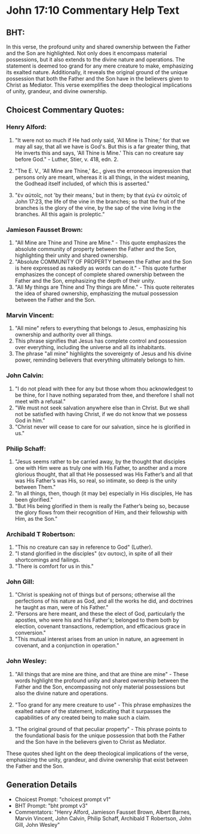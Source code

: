 # John 17:10 Commentary Help Text

## BHT:
In this verse, the profound unity and shared ownership between the Father and the Son are highlighted. Not only does it encompass material possessions, but it also extends to the divine nature and operations. The statement is deemed too grand for any mere creature to make, emphasizing its exalted nature. Additionally, it reveals the original ground of the unique possession that both the Father and the Son have in the believers given to Christ as Mediator. This verse exemplifies the deep theological implications of unity, grandeur, and divine ownership.

## Choicest Commentary Quotes:
### Henry Alford:
1. "It were not so much if He had only said, 'All Mine is Thine;' for that we may all say, that all we have is God's. But this is a far greater thing, that He inverts this and says, 'All Thine is Mine.' This can no creature say before God." - Luther, Stier, v. 418, edn. 2.

2. "The E. V., 'All Mine are Thine,' &c., gives the erroneous impression that persons only are meant, whereas it is all things, in the widest meaning, the Godhead itself included, of which this is asserted."

3. "ἐν αὐτοῖς, not 'by their means,' but in them; by that ἐγὼ ἐν αὐτοῖς of John 17:23, the life of the vine in the branches; so that the fruit of the branches is the glory of the vine, by the sap of the vine living in the branches. All this again is proleptic."

### Jamieson Fausset Brown:
1. "All Mine are Thine and Thine are Mine." - This quote emphasizes the absolute community of property between the Father and the Son, highlighting their unity and shared ownership.
2. "Absolute COMMUNITY OF PROPERTY between the Father and the Son is here expressed as nakedly as words can do it." - This quote further emphasizes the concept of complete shared ownership between the Father and the Son, emphasizing the depth of their unity.
3. "All My things are Thine and Thy things are Mine." - This quote reiterates the idea of shared ownership, emphasizing the mutual possession between the Father and the Son.

### Marvin Vincent:
1. "All mine" refers to everything that belongs to Jesus, emphasizing his ownership and authority over all things.
2. This phrase signifies that Jesus has complete control and possession over everything, including the universe and all its inhabitants.
3. The phrase "all mine" highlights the sovereignty of Jesus and his divine power, reminding believers that everything ultimately belongs to him.

### John Calvin:
1. "I do not plead with thee for any but those whom thou acknowledgest to be thine, for I have nothing separated from thee, and therefore I shall not meet with a refusal."
2. "We must not seek salvation anywhere else than in Christ. But we shall not be satisfied with having Christ, if we do not know that we possess God in him."
3. "Christ never will cease to care for our salvation, since he is glorified in us."

### Philip Schaff:
1. "Jesus seems rather to be carried away, by the thought that disciples one with Him were as truly one with His Father, to another and a more glorious thought, that all that He possessed was His Father’s and all that was His Father’s was His, so real, so intimate, so deep is the unity between Them."
2. "In all things, then, though (it may be) especially in His disciples, He has been glorified."
3. "But His being glorified in them is really the Father’s being so, because the glory flows from their recognition of Him, and their fellowship with Him, as the Son."

### Archibald T Robertson:
1. "This no creature can say in reference to God" (Luther).
2. "I stand glorified in the disciples" (εν αυτοις), in spite of all their shortcomings and failings.
3. "There is comfort for us in this."

### John Gill:
1. "Christ is speaking not of things but of persons; otherwise all the perfections of his nature as God, and all the works he did, and doctrines he taught as man, were of his Father."
2. "Persons are here meant, and these the elect of God, particularly the apostles, who were his and his Father's; belonged to them both by election, covenant transactions, redemption, and efficacious grace in conversion."
3. "This mutual interest arises from an union in nature, an agreement in covenant, and a conjunction in operation."

### John Wesley:
1. "All things that are mine are thine, and that are thine are mine" - These words highlight the profound unity and shared ownership between the Father and the Son, encompassing not only material possessions but also the divine nature and operations.

2. "Too grand for any mere creature to use" - This phrase emphasizes the exalted nature of the statement, indicating that it surpasses the capabilities of any created being to make such a claim.

3. "The original ground of that peculiar property" - This phrase points to the foundational basis for the unique possession that both the Father and the Son have in the believers given to Christ as Mediator.

These quotes shed light on the deep theological implications of the verse, emphasizing the unity, grandeur, and divine ownership that exist between the Father and the Son.


## Generation Details
- Choicest Prompt: "choicest prompt v1"
- BHT Prompt: "bht prompt v3"
- Commentators: "Henry Alford, Jamieson Fausset Brown, Albert Barnes, Marvin Vincent, John Calvin, Philip Schaff, Archibald T Robertson, John Gill, John Wesley"
